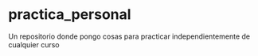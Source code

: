 # practica_personal
Un repositorio donde pongo cosas para practicar independientemente de cualquier curso
